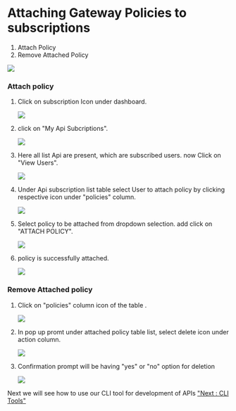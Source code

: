 Attaching Gateway Policies to subscriptions
===========================================

1.  Attach Policy
2.  Remove Attached Policy

![](../images/dashboard/attach-gateway-policies/attach-gateway-policies-01.png)

### Attach policy

1.  Click on subscription Icon under dashboard.

    ![](../images/dashboard/attach-gateway-policies/attach-gateway-policies-02.png)

2.  click on "My Api Subcriptions".

    ![](../images/dashboard/attach-gateway-policies/attach-gateway-policies-03.png)

3.  Here all list Api are present, which are subscribed users. now Click
    on "View Users".

    ![](../images/dashboard/attach-gateway-policies/attach-gateway-policies-04.png)

4.  Under Api subscription list table select User to attach policy by
    clicking respective icon under "policies" column.

    ![](../images/dashboard/attach-gateway-policies/attach-gateway-policies-05.png)

5.  Select policy to be attached from dropdown selection. add click on
    "ATTACH POLICY".

    ![](../images/dashboard/attach-gateway-policies/attach-gateway-policies-06.png)

6.  policy is successfully attached.

    ![](../images/dashboard/attach-gateway-policies/attach-gateway-policies-07.png)

### Remove Attached policy

1.  Click on "policies" column icon of the table .

    ![](../images/dashboard/attach-gateway-policies/attach-gateway-policies-05.png)

2.  In pop up promt under attached policy table list, select delete icon
    under action column.

    ![](../images/dashboard/attach-gateway-policies/attach-gateway-policies-08.png)

3.  Confirmation prompt will be having "yes" or "no" option for deletion

    ![](../images/dashboard/attach-gateway-policies/attach-gateway-policies-09.png)

Next we will see how to use our CLI tool for development of APIs ["Next
: CLI Tools"](cli_tool)